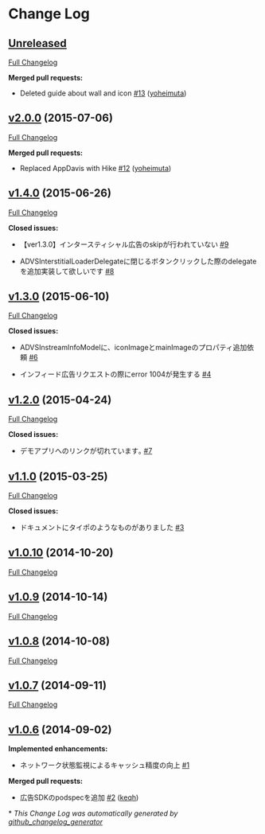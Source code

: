 # Change Log

## [Unreleased](https://github.com/mtburn/MTBurn-iOS-SDK-Install-Guide/tree/HEAD)

[Full Changelog](https://github.com/mtburn/MTBurn-iOS-SDK-Install-Guide/compare/v2.0.0...HEAD)

**Merged pull requests:**

- Deleted guide about wall and icon [\#13](https://github.com/mtburn/MTBurn-iOS-SDK-Install-Guide/pull/13) ([yoheimuta](https://github.com/yoheimuta))

## [v2.0.0](https://github.com/mtburn/MTBurn-iOS-SDK-Install-Guide/tree/v2.0.0) (2015-07-06)

[Full Changelog](https://github.com/mtburn/MTBurn-iOS-SDK-Install-Guide/compare/v1.4.0...v2.0.0)

**Merged pull requests:**

- Replaced AppDavis with Hike [\#12](https://github.com/mtburn/MTBurn-iOS-SDK-Install-Guide/pull/12) ([yoheimuta](https://github.com/yoheimuta))

## [v1.4.0](https://github.com/mtburn/MTBurn-iOS-SDK-Install-Guide/tree/v1.4.0) (2015-06-26)

[Full Changelog](https://github.com/mtburn/MTBurn-iOS-SDK-Install-Guide/compare/v1.3.0...v1.4.0)

**Closed issues:**

- 【ver1.3.0】インタースティシャル広告のskipが行われていない [\#9](https://github.com/mtburn/MTBurn-iOS-SDK-Install-Guide/issues/9)

- ADVSInterstitialLoaderDelegateに閉じるボタンクリックした際のdelegateを追加実装して欲しいです [\#8](https://github.com/mtburn/MTBurn-iOS-SDK-Install-Guide/issues/8)

## [v1.3.0](https://github.com/mtburn/MTBurn-iOS-SDK-Install-Guide/tree/v1.3.0) (2015-06-10)

[Full Changelog](https://github.com/mtburn/MTBurn-iOS-SDK-Install-Guide/compare/v1.2.0...v1.3.0)

**Closed issues:**

- ADVSInstreamInfoModelに、iconImageとmainImageのプロパティ追加依頼 [\#6](https://github.com/mtburn/MTBurn-iOS-SDK-Install-Guide/issues/6)

- インフィード広告リクエストの際にerror 1004が発生する [\#4](https://github.com/mtburn/MTBurn-iOS-SDK-Install-Guide/issues/4)

## [v1.2.0](https://github.com/mtburn/MTBurn-iOS-SDK-Install-Guide/tree/v1.2.0) (2015-04-24)

[Full Changelog](https://github.com/mtburn/MTBurn-iOS-SDK-Install-Guide/compare/v1.1.0...v1.2.0)

**Closed issues:**

- デモアプリへのリンクが切れています｡ [\#7](https://github.com/mtburn/MTBurn-iOS-SDK-Install-Guide/issues/7)

## [v1.1.0](https://github.com/mtburn/MTBurn-iOS-SDK-Install-Guide/tree/v1.1.0) (2015-03-25)

[Full Changelog](https://github.com/mtburn/MTBurn-iOS-SDK-Install-Guide/compare/v1.0.10...v1.1.0)

**Closed issues:**

- ドキュメントにタイポのようなものがありました [\#3](https://github.com/mtburn/MTBurn-iOS-SDK-Install-Guide/issues/3)

## [v1.0.10](https://github.com/mtburn/MTBurn-iOS-SDK-Install-Guide/tree/v1.0.10) (2014-10-20)

[Full Changelog](https://github.com/mtburn/MTBurn-iOS-SDK-Install-Guide/compare/v1.0.9...v1.0.10)

## [v1.0.9](https://github.com/mtburn/MTBurn-iOS-SDK-Install-Guide/tree/v1.0.9) (2014-10-14)

[Full Changelog](https://github.com/mtburn/MTBurn-iOS-SDK-Install-Guide/compare/v1.0.8...v1.0.9)

## [v1.0.8](https://github.com/mtburn/MTBurn-iOS-SDK-Install-Guide/tree/v1.0.8) (2014-10-08)

[Full Changelog](https://github.com/mtburn/MTBurn-iOS-SDK-Install-Guide/compare/v1.0.7...v1.0.8)

## [v1.0.7](https://github.com/mtburn/MTBurn-iOS-SDK-Install-Guide/tree/v1.0.7) (2014-09-11)

[Full Changelog](https://github.com/mtburn/MTBurn-iOS-SDK-Install-Guide/compare/v1.0.6...v1.0.7)

## [v1.0.6](https://github.com/mtburn/MTBurn-iOS-SDK-Install-Guide/tree/v1.0.6) (2014-09-02)

**Implemented enhancements:**

- ネットワーク状態監視によるキャッシュ精度の向上 [\#1](https://github.com/mtburn/MTBurn-iOS-SDK-Install-Guide/issues/1)

**Merged pull requests:**

- 広告SDKのpodspecを追加 [\#2](https://github.com/mtburn/MTBurn-iOS-SDK-Install-Guide/pull/2) ([keqh](https://github.com/keqh))



\* *This Change Log was automatically generated by [github_changelog_generator](https://github.com/skywinder/Github-Changelog-Generator)*